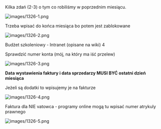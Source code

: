 


  
  
Kilka zdań (2-3) o tym co robiliśmy w poprzednim miesiącu.  
  
![images/1326-1.png](images/1326-1.png)  
  
  
Trzeba wpisać do końca miesiąca bo potem jest zablokowane  
  
![images/1326-2.png](images/1326-2.png)  
  
Budżet szkoleniowy - Intranet (opisane na wiki) 4  
  
Sprawdzić numer konta (mój, na który ma iść przelew)  
  
![images/1326-3.png](images/1326-3.png)  
  
**Data wystawienia faktury i data sprzedarzy MUSI BYĆ ostatni dzień miesiąca**  
  
Jeżeli są dodatki to wpisujemy je na fakturze  
  
![images/1326-4.png](images/1326-4.png)  
  
  
Faktura dla NIE vatowca - programy online mogą tu wpisać numer atrykuly prawnego  
  
![images/1326-5.png](images/1326-5.png)  
  
  
  
  
